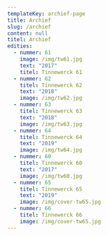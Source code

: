 ```yaml
---
templateKey: archief-page
title: Archief
slug: /archief
content: null
titel: Archief
edities:
  - nummer: 61
    image: /img/tw61.jpg
    text: "2017"
    titel: Tinnewerck 61
  - nummer: 62
    titel: Tinnewerck 62
    text: "2018"
    image: /img/tw62.jpg
  - nummer: 63
    titel: Tinnewerck 63
    text: "2018"
    image: /img/tw63.jpg
  - nummer: 64
    titel: Tinnewerck 64
    text: "2019"
    image: /img/tw64.jpg
  - nummer: 60
    titel: Tinnewerck 60
    text: "2017"
    image: /img/tw60.jpg
  - nummer: 65
    titel: Tinnewerck 65
    text: "2019"
    image: /img/cover-tw65.jpg
  - nummer: 66
    titel: Tinnewerck 66
    image: /img/cover-tw65.jpg
---
```

